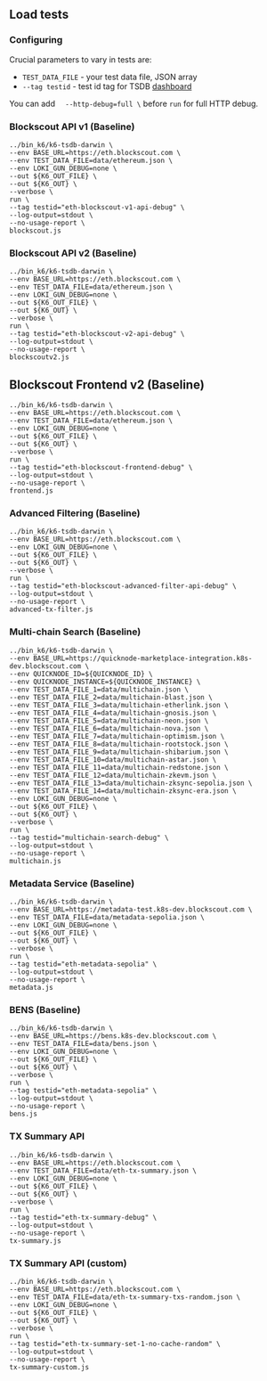 ## Load tests

### Configuring

Crucial parameters to vary in tests are:
- `TEST_DATA_FILE` - your test data file, JSON array
- `--tag testid` - test id tag for TSDB [dashboard](https://grafana.k8s-dev.blockscout.com/d/a21-pyAWz/k6-load-test-view?orgId=1&from=now-5m&to=now&var-testid=eth-tx-summary-debug&timezone=browser&editIndex=0)

You can add `  --http-debug=full \` before `run` for full HTTP debug.

### Blockscout API v1 (Baseline)
```
../bin_k6/k6-tsdb-darwin \
--env BASE_URL=https://eth.blockscout.com \
--env TEST_DATA_FILE=data/ethereum.json \
--env LOKI_GUN_DEBUG=none \
--out ${K6_OUT_FILE} \
--out ${K6_OUT} \
--verbose \
run \
--tag testid="eth-blockscout-v1-api-debug" \
--log-output=stdout \
--no-usage-report \
blockscout.js
```

### Blockscout API v2 (Baseline)
```
../bin_k6/k6-tsdb-darwin \
--env BASE_URL=https://eth.blockscout.com \
--env TEST_DATA_FILE=data/ethereum.json \
--env LOKI_GUN_DEBUG=none \
--out ${K6_OUT_FILE} \
--out ${K6_OUT} \
--verbose \
run \
--tag testid="eth-blockscout-v2-api-debug" \
--log-output=stdout \
--no-usage-report \
blockscoutv2.js
```

## Blockscout Frontend v2 (Baseline)
```
../bin_k6/k6-tsdb-darwin \
--env BASE_URL=https://eth.blockscout.com \
--env TEST_DATA_FILE=data/ethereum.json \
--env LOKI_GUN_DEBUG=none \
--out ${K6_OUT_FILE} \
--out ${K6_OUT} \
--verbose \
run \
--tag testid="eth-blockscout-frontend-debug" \
--log-output=stdout \
--no-usage-report \
frontend.js
```

### Advanced Filtering (Baseline)
```
../bin_k6/k6-tsdb-darwin \
--env BASE_URL=https://eth.blockscout.com \
--env LOKI_GUN_DEBUG=none \
--out ${K6_OUT_FILE} \
--out ${K6_OUT} \
--verbose \
run \
--tag testid="eth-blockscout-advanced-filter-api-debug" \
--log-output=stdout \
--no-usage-report \
advanced-tx-filter.js
```

### Multi-chain Search (Baseline)
```
../bin_k6/k6-tsdb-darwin \
--env BASE_URL=https://quicknode-marketplace-integration.k8s-dev.blockscout.com \
--env QUICKNODE_ID=${QUICKNODE_ID} \
--env QUICKNODE_INSTANCE=${QUICKNODE_INSTANCE} \
--env TEST_DATA_FILE_1=data/multichain.json \
--env TEST_DATA_FILE_2=data/multichain-blast.json \
--env TEST_DATA_FILE_3=data/multichain-etherlink.json \
--env TEST_DATA_FILE_4=data/multichain-gnosis.json \
--env TEST_DATA_FILE_5=data/multichain-neon.json \
--env TEST_DATA_FILE_6=data/multichain-nova.json \
--env TEST_DATA_FILE_7=data/multichain-optimism.json \
--env TEST_DATA_FILE_8=data/multichain-rootstock.json \
--env TEST_DATA_FILE_9=data/multichain-shibarium.json \
--env TEST_DATA_FILE_10=data/multichain-astar.json \
--env TEST_DATA_FILE_11=data/multichain-redstone.json \
--env TEST_DATA_FILE_12=data/multichain-zkevm.json \
--env TEST_DATA_FILE_13=data/multichain-zksync-sepolia.json \
--env TEST_DATA_FILE_14=data/multichain-zksync-era.json \
--env LOKI_GUN_DEBUG=none \
--out ${K6_OUT_FILE} \
--out ${K6_OUT} \
--verbose \
run \
--tag testid="multichain-search-debug" \
--log-output=stdout \
--no-usage-report \
multichain.js
```

### Metadata Service (Baseline)
```
../bin_k6/k6-tsdb-darwin \
--env BASE_URL=https://metadata-test.k8s-dev.blockscout.com \
--env TEST_DATA_FILE=data/metadata-sepolia.json \
--env LOKI_GUN_DEBUG=none \
--out ${K6_OUT_FILE} \
--out ${K6_OUT} \
--verbose \
run \
--tag testid="eth-metadata-sepolia" \
--log-output=stdout \
--no-usage-report \
metadata.js
```

### BENS (Baseline)
```
../bin_k6/k6-tsdb-darwin \
--env BASE_URL=https://bens.k8s-dev.blockscout.com \
--env TEST_DATA_FILE=data/bens.json \
--env LOKI_GUN_DEBUG=none \
--out ${K6_OUT_FILE} \
--out ${K6_OUT} \
--verbose \
run \
--tag testid="eth-metadata-sepolia" \
--log-output=stdout \
--no-usage-report \
bens.js
```

### TX Summary API

```
../bin_k6/k6-tsdb-darwin \
--env BASE_URL=https://eth.blockscout.com \
--env TEST_DATA_FILE=data/eth-tx-summary.json \
--env LOKI_GUN_DEBUG=none \
--out ${K6_OUT_FILE} \
--out ${K6_OUT} \
--verbose \
run \
--tag testid="eth-tx-summary-debug" \
--log-output=stdout \
--no-usage-report \
tx-summary.js
```

### TX Summary API (custom)

```
../bin_k6/k6-tsdb-darwin \
--env BASE_URL=https://eth.blockscout.com \
--env TEST_DATA_FILE=data/eth-tx-summary-txs-random.json \
--env LOKI_GUN_DEBUG=none \
--out ${K6_OUT_FILE} \
--out ${K6_OUT} \
--verbose \
run \
--tag testid="eth-tx-summary-set-1-no-cache-random" \
--log-output=stdout \
--no-usage-report \
tx-summary-custom.js
```

